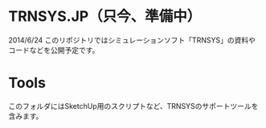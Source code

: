 TRNSYS.JP（只今、準備中）
=========
2014/6/24
このリポジトリではシミュレーションソフト「TRNSYS」の資料やコードなどを公開予定です。

Tools
=========
このフォルダにはSketchUp用のスクリプトなど、TRNSYSのサポートツールを含みます。